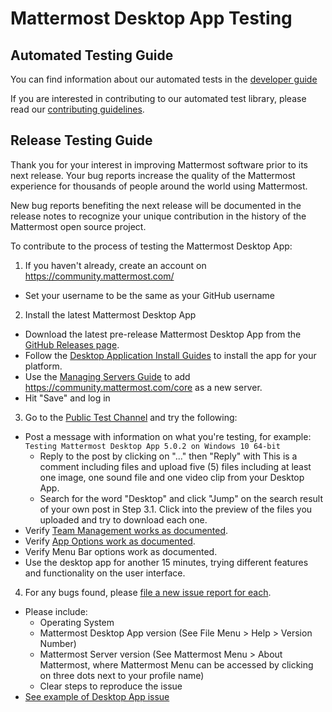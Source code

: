 # Mattermost Desktop App Testing

## Automated Testing Guide
You can find information about our automated tests in the [developer guide](https://developers.mattermost.com/contribute/desktop/testing/)

If you are interested in contributing to our automated test library, please read our [contributing guidelines](https://github.com/mattermost/desktop/blob/master/CONTRIBUTING.md).

## Release Testing Guide

Thank you for your interest in improving Mattermost software prior to its next release. Your bug reports increase the quality of the Mattermost experience for thousands of people around the world using Mattermost. 

New bug reports benefiting the next release will be documented in the release notes to recognize your unique contribution in the history of the Mattermost open source project.

To contribute to the process of testing the Mattermost Desktop App:

1. If you haven't already, create an account on https://community.mattermost.com/
 - Set your username to be the same as your GitHub username

2. Install the latest Mattermost Desktop App
 - Download the latest pre-release Mattermost Desktop App from the [GitHub Releases page](https://github.com/mattermost/desktop/releases).
 - Follow the [Desktop Application Install Guides](https://docs.mattermost.com/install/desktop-app-install.html) to install the app for your platform.
 - Use the [Managing Servers Guide](https://docs.mattermost.com/messaging/managing-desktop-app-servers.html) to add https://community.mattermost.com/core as a new server.
 - Hit "Save" and log in

3. Go to the [Public Test Channel](https://community.mattermost.com/core/channels/public-test-channel) and try the following:
 - Post a message with information on what you're testing, for example: `Testing Mattermost Desktop App 5.0.2 on Windows 10 64-bit`
    - Reply to the post by clicking on "..." then "Reply" with This is a comment including files and upload five (5) files including at least one image, one sound file and one video clip from your Desktop App.
    - Search for the word "Desktop" and click "Jump" on the search result of your own post in Step 3.1. Click into the preview of the files you uploaded and try to download each one.
 - Verify [Team Management works as documented](https://docs.mattermost.com/messaging/managing-desktop-app-servers.html).
 - Verify [App Options work as documented](https://docs.mattermost.com/messaging/managing-desktop-app-options.html).
 - Verify Menu Bar options work as documented.
 - Use the desktop app for another 15 minutes, trying different features and functionality on the user interface.

4. For any bugs found, please [file a new issue report for each](https://github.com/mattermost/desktop/issues/new).
 - Please include:
    - Operating System
    - Mattermost Desktop App version (See File Menu > Help > Version Number) 
    - Mattermost Server version (See Mattermost Menu > About Mattermost, where Mattermost Menu can be accessed by clicking on three dots next to your profile name) 
    - Clear steps to reproduce the issue
 - [See example of Desktop App issue](https://github.com/mattermost/desktop/issues/355)
